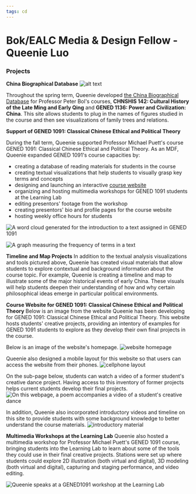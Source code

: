 ```yaml
---
tags: cd
---
```

# Bok/EALC Media & Design Fellow - Queenie Luo


### Projects
**China Biographical Database**
![alt text](https://files.slack.com/files-pri/T0HTW3H0V-F03DTBE3Z61/screen_shot_2022-05-03_at_9.56.22_am.png?pub_secret=0e80e6b5a8)

Throughout the spring term, Queenie developed [the China Biographical Database](https://webpage-test-in-s3-bucket-01.s3.us-east-2.amazonaws.com/demo/index.html) for Professor Peter Bol's courses, **CHNSHIS 142: Cultural History of the Late Ming and Early Qing** and **GENED 1136: Power and Civilization: China**. This site allows students to plug in the names of figures studied in the course and then see visualizations of family trees and relations. 

**Support of GENED 1091: Classical Chinese Ethical and Political Theory**

During the fall term, Queenie supported Professor Michael Puett's course GENED 1091: Classical Chinese Ethical and Political Theory. As an MDF, Queenie expanded GENED 1091's course capacities by:
* creating a database of reading materials for students in the course
* creating textual visualizations that help students to visually grasp key terms and concepts  
* designing and launching an interactive [course website](https://gened-1091.s3.us-east-2.amazonaws.com/index.html)
* organizing and hosting multimedia workshops for GENED 1091 students at the Learning Lab
* editing presentors' footage from the workshop
* creating presentors' bio and profile pages for the course website
* hosting weekly office hours for students


![A word cloud generated for the introduction to a text assigned in GENED 1091](https://files.slack.com/files-pri/T0HTW3H0V-F02QAH8FAHG/introduction_wordcloud.png?pub_secret=9f07c0d3ba)

![A graph measuring the frequency of terms in a text](https://files.slack.com/files-pri/T0HTW3H0V-F02R3KHMYLR/screen_shot_2021-12-14_at_2.29.46_pm.png?pub_secret=1c7a24eb70)

**Timeline and Map Projects**
In addition to the textual analysis visualizations and tools pictured above, Queenie has created visual materials that allow students to explore contextual and background information about the course topic. For example, Queenie is creating a timeline and map to illustrate some of the major historical events of early China. These visuals will help students deepen their understanding of how and why certain philosophical ideas emerge in particular political environments.

**Course Website for GENED 1091: Classical Chinese Ethical and Political Theory**
Below is an image from the website Queenie has been developing for GENED 1091: Classical Chinese Ethical and Political Theory. This website hosts students' creative projects, providing an intentory of examples for GENED 1091 students to explore as they develop their own final projects in the course.

Below is an image of the website's homepage. 
![website homepage](https://cs109b-eda.s3.us-east-2.amazonaws.com/website.png)

Queenie also designed a mobile layout for this website so that users can access the website from their phones.
![cellphone layout](https://cs109b-eda.s3.us-east-2.amazonaws.com/cellphone+interface.png)

On the sub-page below, students can watch a video of a former student's creative dance project. Having access to this inventory of former projects helps current students develop their final projects.
![On this webpage, a poem accompanies a video of a student's creative dance](https://files.slack.com/files-pri/T0HTW3H0V-F02QR0S1UBU/screen_shot_2021-12-14_at_2.29.26_pm.png?pub_secret=b06bf93a7c) 

In addition, Queenie also incorporated introductory videos and timeline on this site to provide students with some background knowledge to better understand the course materials.
![introductory material](https://summarization-01.s3.us-east-2.amazonaws.com/Screen+Shot+2022-05-12+at+5.05.02+PM.png)

**Multimedia Workshops at the Learning Lab**
Queenie also hosted a multimedia workshop for Professor Michael Puett's GENED 1091 course, bringing students into the Learning Lab to learn about some of the tools they could use in their final creative projects. Stations were set up where students could explore 2D illustration (both virtual and digital), 3D modeling (both virtual and digital), capturing and staging performance, and video editing. 

![Queenie speaks at a GENED1091 workshop at the Learning Lab](https://files.slack.com/files-pri/T0HTW3H0V-F02PMESJC1K/queenie_gened1091_workshop.png?pub_secret=3c06ff268a)
